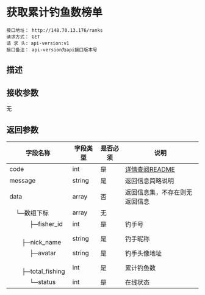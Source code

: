 # 获取累计钓鱼数榜单
```
接口地址： http://148.70.13.176/ranks
请求方式： GET
请 求 头: api-version:v1
接口备注： api-version为api接口版本号
```
## 描述

## 接收参数
无

## 返回参数

| 字段名称 | 字段类型 | 是否必须 | 说明 |
|    -    |    -    |    -    |   -   |
| code | int | 是 | [详情查阅README](https://github.com/waitforu/docs/blob/master/README.md#%E9%83%A8%E5%88%86%E8%BF%94%E5%9B%9E%E4%BF%A1%E6%81%AFcode%E8%A1%A8) |
| message | string | 是 | 返回信息简略说明 |
| data | array | 否 | 返回信息集，不存在则无返回信息 |
|　└─数组下标| array | 无 |  |  
|　 　　├─fisher_id | int | 是 | 钓手号 |
|　 　　├─nick_name | string | 是 | 钓手昵称 |
|　 　　├─avatar | string | 是 | 钓手头像地址 |
|　 　　├─total_fishing | int | 是 | 累计钓鱼数 |
|　 　　└─status | int | 是 | 在线状态 |